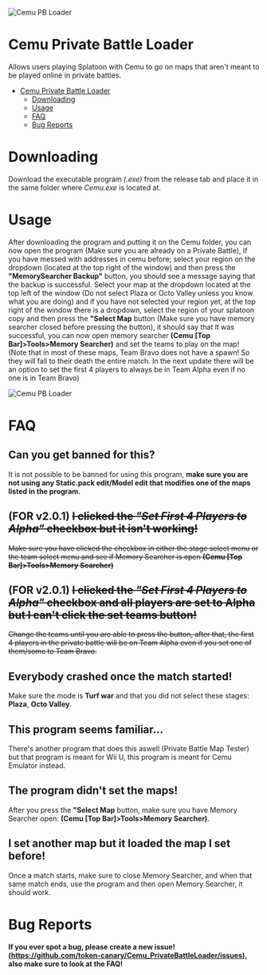 </p>
  <img src="https://media.discordapp.net/attachments/1023648075937497110/1034236447248625755/icon.png" alt="Cemu PB Loader"/>
</p>

# Cemu Private Battle Loader
Allows users playing Splatoon with Cemu to go on maps that aren't meant to be played online in private battles.

- [Cemu Private Battle Loader](#cemu-private-battle-loader)
  - [Downloading](#downloading)
  - [Usage](#usage)
  - [FAQ](#faq)
  - [Bug Reports](#bug-reports)

# Downloading
Download the executable program *(.exe)* from the release tab and place it in the same folder where *Cemu.exe* is located at.

# Usage
After downloading the program and putting it on the Cemu folder, you can now open the program (Make sure you are already on a Private Battle), if you have messed with addresses in cemu before; select your region on the dropdown (located at the top right of the window) and then press the **"MemorySearcher Backup"** button, you should see a message saying that the backup is successful. Select your map at the dropdown located at the top left of the window (Do not select Plaza or Octo Valley unless you know what you are doing) and if you have not selected your region yet, at the top right of the window there is a dropdown, select the region of your splatoon copy and then press the **"Select Map** button (Make sure you have memory searcher closed before pressing the button), it should say that it was successful, you can now open memory searcher **(Cemu [Top Bar]>Tools>Memory Searcher)** and set the teams to play on the map! (Note that in most of these maps, Team Bravo does not have a spawn! So they will fall to their death the entire match. In the next update there will be an option to set the first 4 players to always be in Team Alpha even if no one is in Team Bravo)

</p>
  <img src="https://media.discordapp.net/attachments/1023648075937497110/1034278775409614899/unknown.png" alt="Cemu PB Loader"/>
</p>

# FAQ

## Can you get banned for this?
It is not possible to be banned for using this program, **make sure you are not using any Static.pack edit/Model edit that modifies one of the maps listed in the program.**

## (FOR v2.0.1) ~~I clicked the *"Set First 4 Players to Alpha"* checkbox but it isn't working!~~
~~Make sure you have clicked the checkbox in either the stage select menu or the team select menu and see if Memory Searcher is open **(Cemu [Top Bar]>Tools>Memory Searcher)**~~

## (FOR v2.0.1) ~~I clicked the *"Set First 4 Players to Alpha"* checkbox and all players are set to Alpha but I can't click the set teams button!~~
~~Change the teams until you are able to press the button, after that, the first 4 players in the private battle will be on Team Alpha even if you set one of them/some to Team Bravo.~~

## Everybody crashed once the match started!
Make sure the mode is **Turf war** and that you did not select these stages: **Plaza**, **Octo Valley**.

## This program seems familiar...
There's another program that does this aswell (Private Battle Map Tester) but that program is meant for Wii U, this program is meant for Cemu Emulator instead.

## The program didn't set the maps!
After you press the **"Select Map** button, make sure you have Memory Searcher open: **(Cemu [Top Bar]>Tools>Memory Searcher)**.

## I set another map but it loaded the map I set before!
Once a match starts, make sure to close Memory Searcher, and when that same match ends, use the program and then open Memory Searcher, it should work.

# Bug Reports
**If you ever spot a bug, please create a new issue! (https://github.com/token-canary/Cemu_PrivateBattleLoader/issues), also make sure to look at the FAQ!**
